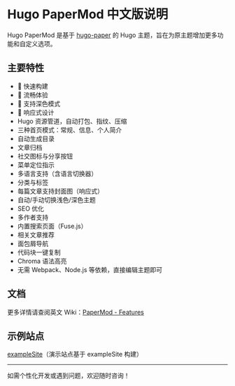 # Hugo PaperMod 中文版说明

Hugo PaperMod 是基于 [hugo-paper](https://github.com/nanxiaobei/hugo-paper) 的 Hugo 主题，旨在为原主题增加更多功能和自定义选项。

## 主要特性
- 🚀 快速构建
- 🌈 流畅体验
- 🌙 支持深色模式
- 📱 响应式设计
- Hugo 资源管道，自动打包、指纹、压缩
- 三种首页模式：常规、信息、个人简介
- 自动生成目录
- 文章归档
- 社交图标与分享按钮
- 菜单定位指示
- 多语言支持（含语言切换器）
- 分类与标签
- 每篇文章支持封面图（响应式）
- 自动/手动切换浅色/深色主题
- SEO 优化
- 多作者支持
- 内置搜索页面（Fuse.js）
- 相关文章推荐
- 面包屑导航
- 代码块一键复制
- Chroma 语法高亮
- 无需 Webpack、Node.js 等依赖，直接编辑主题即可

## 文档
更多详情请查阅英文 Wiki：[PaperMod - Features](https://github.com/adityatelange/hugo-PaperMod/wiki/Features)

## 示例站点
[exampleSite](https://github.com/adityatelange/hugo-PaperMod/tree/exampleSite)（演示站点基于 exampleSite 构建）

---

如需个性化开发或遇到问题，欢迎随时咨询！
